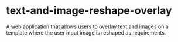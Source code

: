 # text-and-image-reshape-overlay
A web application that allows users to overlay text and images on a template where the user input image is reshaped as requirements.
